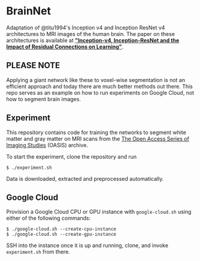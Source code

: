 # BrainNet
Adaptation of @titu1994's Inception v4 and Inception ResNet v4 architectures to MRI images of the human brain. The paper on these architectures is available at <a href="http://arxiv.org/pdf/1602.07261v1.pdf"><b>"Inception-v4, Inception-ResNet and the Impact of Residual Connections on Learning"</b></a>.

## PLEASE NOTE
Applying a giant network like these to voxel-wise segmentation is not an efficient approach and today there are much better methods out there. This repo serves as an example on how to run experiments on Google Cloud, not how to segment brain images.

## Experiment
This repository contains code for training the networks to segment white matter and gray matter on MRI scans from the <a href="http://www.oasis-brains.org/">The Open Access Series of Imaging Studies</a> (OASIS) archive.

To start the experiment, clone the repository and run

```
$ ./experiment.sh
```

Data is downloaded, extracted and preprocessed automatically.

## Google Cloud
Provision a Google Cloud CPU or GPU instance with `google-cloud.sh` using either of the following commands:

```
$ ./google-cloud.sh --create-cpu-instance
$ ./google-cloud.sh --create-gpu-instance
```

SSH into the instance once it is up and running, clone, and invoke `experiment.sh` from there.

